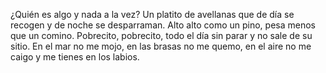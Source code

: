 ¿Quién es algo y nada a la vez?
Un platito de avellanas que de día se recogen y de noche se desparraman.
Alto alto como un pino, pesa menos que un comino.
Pobrecito, pobrecito, todo el día sin parar y no sale de su sitio.
En el mar no me mojo, en las brasas no me quemo, en el aire no me caigo y me tienes en los labios.
